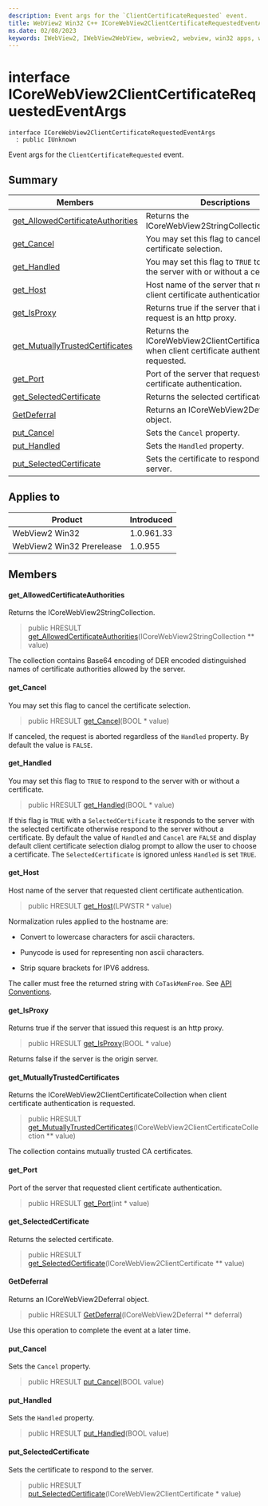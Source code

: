 ```yaml
---
description: Event args for the `ClientCertificateRequested` event.
title: WebView2 Win32 C++ ICoreWebView2ClientCertificateRequestedEventArgs
ms.date: 02/08/2023
keywords: IWebView2, IWebView2WebView, webview2, webview, win32 apps, win32, edge, ICoreWebView2, ICoreWebView2Controller, browser control, edge html, ICoreWebView2ClientCertificateRequestedEventArgs
---
```


# interface ICoreWebView2ClientCertificateRequestedEventArgs

```
interface ICoreWebView2ClientCertificateRequestedEventArgs
  : public IUnknown
```

Event args for the `ClientCertificateRequested` event.

## Summary

 Members                        | Descriptions
--------------------------------|---------------------------------------------
[get_AllowedCertificateAuthorities](#get_allowedcertificateauthorities) | Returns the ICoreWebView2StringCollection.
[get_Cancel](#get_cancel) | You may set this flag to cancel the certificate selection.
[get_Handled](#get_handled) | You may set this flag to `TRUE` to respond to the server with or without a certificate.
[get_Host](#get_host) | Host name of the server that requested client certificate authentication.
[get_IsProxy](#get_isproxy) | Returns true if the server that issued this request is an http proxy.
[get_MutuallyTrustedCertificates](#get_mutuallytrustedcertificates) | Returns the ICoreWebView2ClientCertificateCollection when client certificate authentication is requested.
[get_Port](#get_port) | Port of the server that requested client certificate authentication.
[get_SelectedCertificate](#get_selectedcertificate) | Returns the selected certificate.
[GetDeferral](#getdeferral) | Returns an ICoreWebView2Deferral object.
[put_Cancel](#put_cancel) | Sets the `Cancel` property.
[put_Handled](#put_handled) | Sets the `Handled` property.
[put_SelectedCertificate](#put_selectedcertificate) | Sets the certificate to respond to the server.

## Applies to

Product                         | Introduced
--------------------------------|---------------------------------------------
WebView2 Win32            |    1.0.961.33
WebView2 Win32 Prerelease |    1.0.955

## Members

#### get_AllowedCertificateAuthorities

Returns the ICoreWebView2StringCollection.

> public HRESULT [get_AllowedCertificateAuthorities](#get_allowedcertificateauthorities)(ICoreWebView2StringCollection ** value)

The collection contains Base64 encoding of DER encoded distinguished names of certificate authorities allowed by the server.

#### get_Cancel

You may set this flag to cancel the certificate selection.

> public HRESULT [get_Cancel](#get_cancel)(BOOL * value)

If canceled, the request is aborted regardless of the `Handled` property. By default the value is `FALSE`.

#### get_Handled

You may set this flag to `TRUE` to respond to the server with or without a certificate.

> public HRESULT [get_Handled](#get_handled)(BOOL * value)

If this flag is `TRUE` with a `SelectedCertificate` it responds to the server with the selected certificate otherwise respond to the server without a certificate. By default the value of `Handled` and `Cancel` are `FALSE` and display default client certificate selection dialog prompt to allow the user to choose a certificate. The `SelectedCertificate` is ignored unless `Handled` is set `TRUE`.

#### get_Host

Host name of the server that requested client certificate authentication.

> public HRESULT [get_Host](#get_host)(LPWSTR * value)

Normalization rules applied to the hostname are:

* Convert to lowercase characters for ascii characters.

* Punycode is used for representing non ascii characters.

* Strip square brackets for IPV6 address.

The caller must free the returned string with `CoTaskMemFree`. See [API Conventions](/microsoft-edge/webview2/concepts/win32-api-conventions#strings).

#### get_IsProxy

Returns true if the server that issued this request is an http proxy.

> public HRESULT [get_IsProxy](#get_isproxy)(BOOL * value)

Returns false if the server is the origin server.

#### get_MutuallyTrustedCertificates

Returns the ICoreWebView2ClientCertificateCollection when client certificate authentication is requested.

> public HRESULT [get_MutuallyTrustedCertificates](#get_mutuallytrustedcertificates)(ICoreWebView2ClientCertificateCollection ** value)

The collection contains mutually trusted CA certificates.

#### get_Port

Port of the server that requested client certificate authentication.

> public HRESULT [get_Port](#get_port)(int * value)

#### get_SelectedCertificate

Returns the selected certificate.

> public HRESULT [get_SelectedCertificate](#get_selectedcertificate)(ICoreWebView2ClientCertificate ** value)

#### GetDeferral

Returns an ICoreWebView2Deferral object.

> public HRESULT [GetDeferral](#getdeferral)(ICoreWebView2Deferral ** deferral)

Use this operation to complete the event at a later time.

#### put_Cancel

Sets the `Cancel` property.

> public HRESULT [put_Cancel](#put_cancel)(BOOL value)

#### put_Handled

Sets the `Handled` property.

> public HRESULT [put_Handled](#put_handled)(BOOL value)

#### put_SelectedCertificate

Sets the certificate to respond to the server.

> public HRESULT [put_SelectedCertificate](#put_selectedcertificate)(ICoreWebView2ClientCertificate * value)

